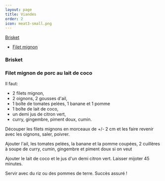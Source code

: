 ```yaml
---
layout: page
title: Viandes
order: 2
icon: meat3-small.png
---
```


[Brisket](/viandes#brisket)
- [Filet mignon](/viandes#filet-mignon)

### <a name="brisket"></a> Brisket

### <a name="filet-mignon"></a> Filet mignon de porc au lait de coco

Il faut:

- 2 filets mignon,
- 2 oignons, 2 gousses d'ail,
- 1 boîte de tomates pelées, 1 banane et 1 pomme
- 1 boîte de lait de coco,
- un demi jus de citron vert,
- curry, gingembre, piment doux, cumin.


Découper les filets mignons en morceaux de +/- 2 cm et les faire revenir avec
les oignons, saler, poivrer.

Ajouter l'ail, les tomates pelées, la banane et la pomme coupées, 2 cuillères à
soupe de curry, cumin, gingembre et piment doux si on veut

Ajouter le lait de coco et le jus d'un demi citron vert. Laisser mijoter 45
minutes.

Servir avec du riz ou des pommes de terre. Succès assuré !
